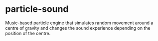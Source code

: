 # particle-sound
Music-based particle engine that simulates random movement around a centre of gravity and changes the sound experience depending on the position of the centre.
